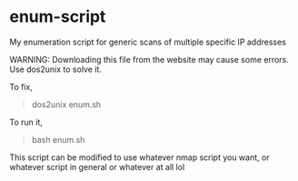 # enum-script
My enumeration script for generic scans of multiple specific IP addresses

WARNING: Downloading this file from the website may cause some errors. Use dos2unix to solve it.

To fix,
> dos2unix enum.sh

To run it,

> bash enum.sh

This script can be modified to use whatever nmap script you want, or whatever script in general or whatever at all lol


